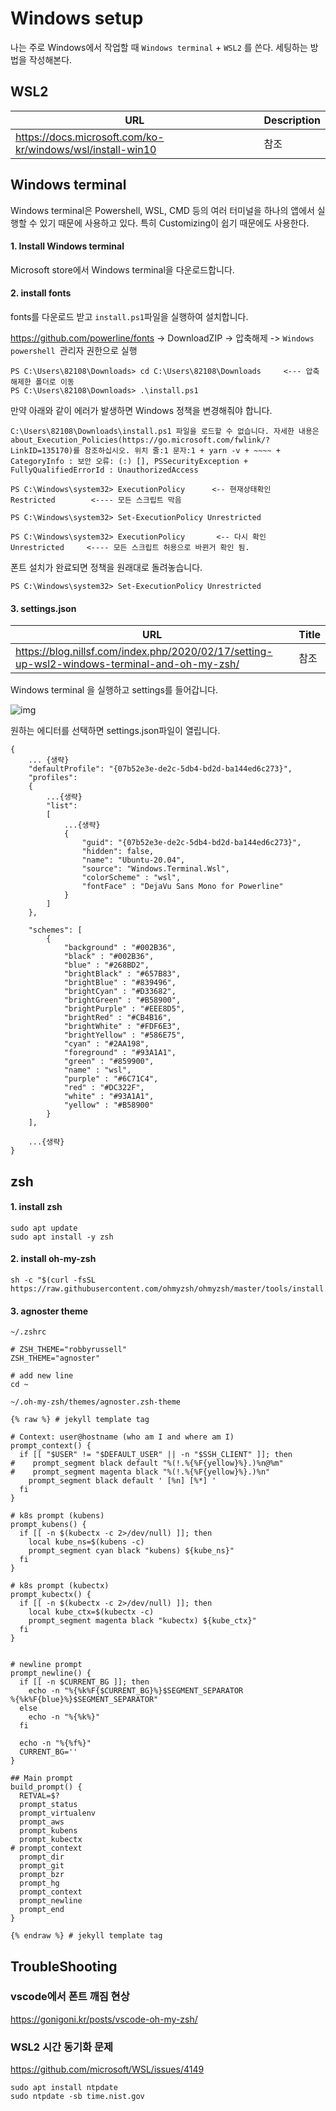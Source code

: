 # Windows setup

나는 주로 Windows에서 작업할 때 `Windows terminal` + `WSL2` 를 쓴다. 세팅하는 방법을 작성해본다.



## WSL2

| URL                                                        | Description |
| ---------------------------------------------------------- | ----------- |
| https://docs.microsoft.com/ko-kr/windows/wsl/install-win10 | 참조        |



## Windows terminal

Windows terminal은 Powershell, WSL, CMD 등의 여러 터미널을 하나의 앱에서 실행할 수 있기 때문에 사용하고 있다. 특히 Customizing이 쉽기 때문에도 사용한다.

#### 1. Install Windows terminal

Microsoft store에서 Windows terminal을 다운로드합니다.

#### 2. install fonts

fonts를 다운로드 받고 `install.ps1`파일을 실행하여 설치합니다.

https://github.com/powerline/fonts -> DownloadZIP -> 압축해제 -> `Windows powershell `관리자 권한으로 실행

```
PS C:\Users\82108\Downloads> cd C:\Users\82108\Downloads     <--- 압축해제한 폴더로 이동
PS C:\Users\82108\Downloads> .\install.ps1
```

만약 아래와 같이 에러가 발생하면 Windows 정책을 변경해줘야 합니다. 

```
C:\Users\82108\Downloads\install.ps1 파일을 로드할 수 없습니다. 자세한 내용은 about_Execution_Policies(https://go.microsoft.com/fwlink/?LinkID=135170)를 참조하십시오. 위치 줄:1 문자:1 + yarn -v + ~~~~ + CategoryInfo : 보안 오류: (:) [], PSSecurityException + FullyQualifiedErrorId : UnauthorizedAccess
```

```
PS C:\Windows\system32> ExecutionPolicy      <-- 현재상태확인
Restricted        <---- 모든 스크립트 막음

PS C:\Windows\system32> Set-ExecutionPolicy Unrestricted

PS C:\Windows\system32> ExecutionPolicy       <-- 다시 확인
Unrestricted     <---- 모든 스크립트 허용으로 바뀐거 확인 됨.
```



폰트 설치가 완료되면 정책을 원래대로 돌려놓습니다.

```
PS C:\Windows\system32> Set-ExecutionPolicy Unrestricted
```

#### 3. settings.json

| URL                                                          | Title |
| ------------------------------------------------------------ | ----- |
| https://blog.nillsf.com/index.php/2020/02/17/setting-up-wsl2-windows-terminal-and-oh-my-zsh/ | 참조  |

Windows terminal 을 실행하고 settings를 들어갑니다.

![img](https://blog.nillsf.com/wp-content/uploads/2020/02/image-41.png)

원하는 에디터를 선택하면 settings.json파일이 열립니다.

```
{
    ... {생략}
    "defaultProfile": "{07b52e3e-de2c-5db4-bd2d-ba144ed6c273}",
    "profiles":
    {
        ...{생략}
        "list":
        [
            ...{생략}
            {
                "guid": "{07b52e3e-de2c-5db4-bd2d-ba144ed6c273}",
                "hidden": false,
                "name": "Ubuntu-20.04",
                "source": "Windows.Terminal.Wsl",
                "colorScheme" : "wsl",
                "fontFace" : "DejaVu Sans Mono for Powerline"
            }
        ]
    },
    
    "schemes": [
        {
            "background" : "#002B36",
            "black" : "#002B36",
            "blue" : "#268BD2",
            "brightBlack" : "#657B83",
            "brightBlue" : "#839496",
            "brightCyan" : "#D33682",
            "brightGreen" : "#B58900",
            "brightPurple" : "#EEE8D5",
            "brightRed" : "#CB4B16",
            "brightWhite" : "#FDF6E3",
            "brightYellow" : "#586E75",
            "cyan" : "#2AA198",
            "foreground" : "#93A1A1",
            "green" : "#859900",
            "name" : "wsl",
            "purple" : "#6C71C4",
            "red" : "#DC322F",
            "white" : "#93A1A1",
            "yellow" : "#B58900"
        }
    ],

    ...{생략}
}

```



## zsh

#### 1. install zsh

```
sudo apt update
sudo apt install -y zsh 
```



#### 2. install oh-my-zsh

```
sh -c "$(curl -fsSL https://raw.githubusercontent.com/ohmyzsh/ohmyzsh/master/tools/install.sh)"
```



#### 3. agnoster theme

`~/.zshrc`

```
# ZSH_THEME="robbyrussell"
ZSH_THEME="agnoster"

# add new line
cd ~
```



`~/.oh-my-zsh/themes/agnoster.zsh-theme`

```
{% raw %} # jekyll template tag

# Context: user@hostname (who am I and where am I)
prompt_context() {
  if [[ "$USER" != "$DEFAULT_USER" || -n "$SSH_CLIENT" ]]; then
#    prompt_segment black default "%(!.%{%F{yellow}%}.)%n@%m"
#    prompt_segment magenta black "%(!.%{%F{yellow}%}.)%n"
    prompt_segment black default ' [%n] [%*] '
  fi
}

# k8s prompt (kubens)
prompt_kubens() {
  if [[ -n $(kubectx -c 2>/dev/null) ]]; then
    local kube_ns=$(kubens -c)
    prompt_segment cyan black "kubens) ${kube_ns}"
  fi
}

# k8s prompt (kubectx)
prompt_kubectx() {
  if [[ -n $(kubectx -c 2>/dev/null) ]]; then
    local kube_ctx=$(kubectx -c)
    prompt_segment magenta black "kubectx) ${kube_ctx}"
  fi
}


# newline prompt
prompt_newline() {
  if [[ -n $CURRENT_BG ]]; then
    echo -n "%{%k%F{$CURRENT_BG}%}$SEGMENT_SEPARATOR
%{%k%F{blue}%}$SEGMENT_SEPARATOR"
  else
    echo -n "%{%k%}"
  fi

  echo -n "%{%f%}"
  CURRENT_BG=''
}

## Main prompt
build_prompt() {
  RETVAL=$?
  prompt_status
  prompt_virtualenv
  prompt_aws
  prompt_kubens
  prompt_kubectx
# prompt_context
  prompt_dir
  prompt_git
  prompt_bzr
  prompt_hg
  prompt_context
  prompt_newline
  prompt_end
}

{% endraw %} # jekyll template tag
```



## TroubleShooting

### vscode에서 폰트 깨짐 현상

https://gonigoni.kr/posts/vscode-oh-my-zsh/

### WSL2 시간 동기화 문제

https://github.com/microsoft/WSL/issues/4149

```
sudo apt install ntpdate
sudo ntpdate -sb time.nist.gov
```

